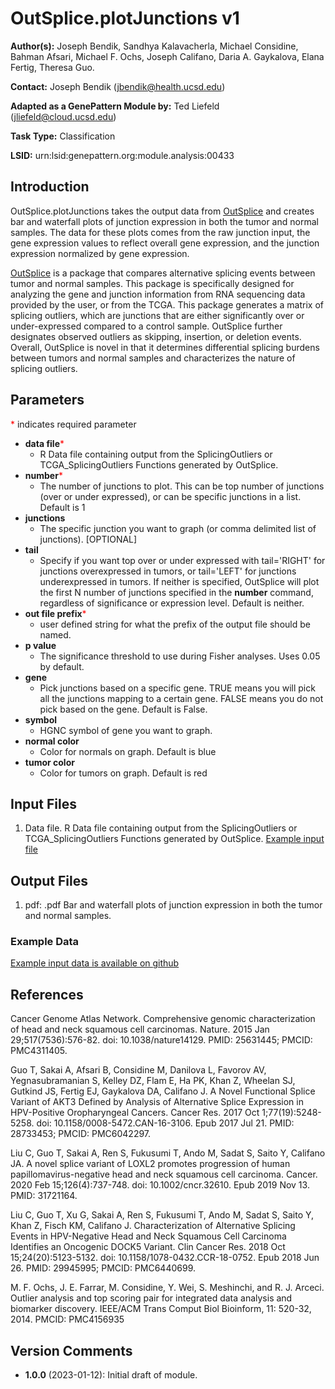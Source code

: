 # OutSplice.plotJunctions v1

**Author(s):** Joseph Bendik, Sandhya Kalavacherla, Michael Considine, Bahman Afsari, Michael F. Ochs, Joseph Califano, Daria A. Gaykalova, Elana Fertig, Theresa Guo.  

**Contact:** Joseph Bendik (jbendik@health.ucsd.edu)

**Adapted as a GenePattern Module by:** Ted Liefeld (jliefeld@cloud.ucsd.edu)

**Task Type:** Classification

**LSID:**  urn:lsid:genepattern.org:module.analysis:00433


## Introduction
OutSplice.plotJunctions takes the output data from [OutSplice](https://genepattern.github.io/OutSplice/v1/) and creates bar 
 and waterfall plots of junction expression in both the tumor and
normal samples. The data for these plots comes from the raw junction input, the
gene expression values to reflect overall gene expression, and the junction
expression normalized by gene expression.

[OutSplice](https://genepattern.github.io/OutSplice/v1/) is a package that compares alternative splicing events between tumor 
and normal samples. This package is specifically designed for analyzing the gene
and junction information from RNA sequencing data provided by the user, or from 
the TCGA. This package generates a matrix of splicing outliers, which are 
junctions that are either significantly over or under-expressed compared to a 
control sample. OutSplice further designates observed outliers as skipping, 
insertion, or deletion events. Overall, OutSplice is novel in that it determines 
differential splicing burdens between tumors and normal samples and characterizes 
the nature of splicing outliers.


## Parameters

<span style="color: red;">*</span> indicates required parameter

- **data file**<span style="color: red;">*</span>
    - R Data file containing output from the SplicingOutliers or TCGA_SplicingOutliers Functions generated by OutSplice.
- **number**<span style="color: red;">*</span>
    - The number of junctions to plot. This can be top number of junctions (over or under expressed), or can be specific junctions in a list. Default is 1
- **junctions**
    - The specific junction you want to graph (or comma delimited list of junctions). [OPTIONAL]
- **tail**
    - 	Specify if you want top over or under expressed with tail='RIGHT' for junctions overexpressed in tumors, or tail='LEFT' for junctions underexpressed in tumors. If neither is specified, OutSplice will plot the first N number of junctions specified in the **number** command, regardless of significance or expression level. Default is neither.
- **out file prefix**<span style="color: red;">*</span>
    - user defined string for what the prefix of the output file should be named.
- **p value**
    - The significance threshold to use during Fisher analyses. Uses 0.05 by default.
- **gene**
    - Pick junctions based on a specific gene. TRUE means you will pick all the junctions mapping to a certain gene. FALSE means you do not pick based on the gene. Default is False.
- **symbol**
    - 	HGNC symbol of gene you want to graph. 
- **normal color**
    - Color for normals on graph. Default is blue 
- **tumor color**
    - Color for tumors on graph. Default is red

## Input Files

1.  Data file.  R Data file containing output from the SplicingOutliers or TCGA_SplicingOutliers Functions generated by OutSplice. [Example input file](https://github.com/genepattern/OutSplice.plotJunctions/blob/develop/GpUnit/data/HNSC_genes_normalized_2023-03-01.RDa)
    
## Output Files

  1.  pdf: <output prefix>.pdf   Bar and waterfall plots of junction expression in both the tumor and
normal samples. 

  
### Example Data

[Example input data is available on github](https://github.com/genepattern/OutSplice.plotJunctions/GpUnit/develop/test/data)

## References

Cancer Genome Atlas Network. Comprehensive genomic characterization of head and neck squamous cell carcinomas. Nature. 2015 Jan 29;517(7536):576-82. doi: 10.1038/nature14129. PMID: 25631445; PMCID: PMC4311405.

Guo T, Sakai A, Afsari B, Considine M, Danilova L, Favorov AV, Yegnasubramanian S, Kelley DZ, Flam E, Ha PK, Khan Z, Wheelan SJ, Gutkind JS, Fertig EJ, Gaykalova DA, Califano J. A Novel Functional Splice Variant of AKT3 Defined by Analysis of Alternative Splice Expression in HPV-Positive Oropharyngeal Cancers. Cancer Res. 2017 Oct 1;77(19):5248-5258. doi: 10.1158/0008-5472.CAN-16-3106. Epub 2017 Jul 21. PMID: 28733453; PMCID: PMC6042297.

Liu C, Guo T, Sakai A, Ren S, Fukusumi T, Ando M, Sadat S, Saito Y, Califano JA. A novel splice variant of LOXL2 promotes progression of human papillomavirus-negative head and neck squamous cell carcinoma. Cancer. 2020 Feb 15;126(4):737-748. doi: 10.1002/cncr.32610. Epub 2019 Nov 13. PMID: 31721164.

Liu C, Guo T, Xu G, Sakai A, Ren S, Fukusumi T, Ando M, Sadat S, Saito Y, Khan Z, Fisch KM, Califano J. Characterization of Alternative Splicing Events in HPV-Negative Head and Neck Squamous Cell Carcinoma Identifies an Oncogenic DOCK5 Variant. Clin Cancer Res. 2018 Oct 15;24(20):5123-5132. doi: 10.1158/1078-0432.CCR-18-0752. Epub 2018 Jun 26. PMID: 29945995; PMCID: PMC6440699.

M. F. Ochs, J. E. Farrar, M. Considine, Y. Wei, S. Meshinchi, and R. J.  Arceci. Outlier analysis and top scoring pair for integrated data analysis and  biomarker discovery. IEEE/ACM Trans Comput Biol Bioinform, 11: 520-32, 2014. PMCID: PMC4156935
    
## Version Comments

- **1.0.0** (2023-01-12): Initial draft of module.

